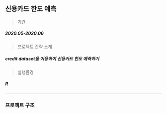 ## 신용카드 한도 예측

> 기간
##### 2020.05-2020.06

> 프로젝트 간략 소개
##### credit dataset을 이용하여 신용카드 한도 예측하기

> 실행환경
##### R

---

### 프로젝트 구조
